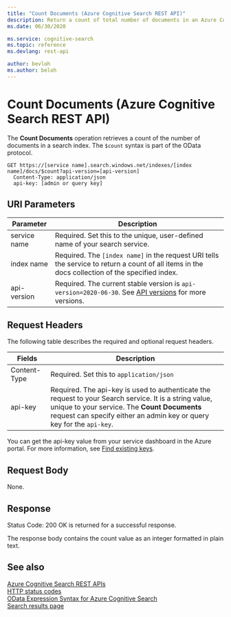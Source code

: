 ```yaml
---
title: "Count Documents (Azure Cognitive Search REST API)"
description: Return a count of total number of documents in an Azure Cognitive Search index.
ms.date: 06/30/2020

ms.service: cognitive-search
ms.topic: reference
ms.devlang: rest-api

author: bevloh
ms.author: beloh
---
```

# Count Documents (Azure Cognitive Search REST API)
  The **Count Documents** operation retrieves a count of the number of documents in a search index. The `$count` syntax is part of the OData protocol.  

```http  
GET https://[service name].search.windows.net/indexes/[index name]/docs/$count?api-version=[api-version]  
  Content-Type: application/json   
  api-key: [admin or query key]    
```  

## URI Parameters

| Parameter	  | Description  | 
|-------------|--------------|
| service name | Required. Set this to the unique, user-defined name of your search service. |
| index name  | Required. The `[index name]` in the request URI tells the service to return a count of all items in the docs collection of the specified index.    |
| api-version | Required. The current stable version is `api-version=2020-06-30`. See [API versions](search-service-api-versions.md) for more versions.|


## Request Headers 

The following table describes the required and optional request headers.  

|Fields              |Description      |  
|--------------------|-----------------|  
|Content-Type|Required. Set this to `application/json`|  
|api-key|Required. The api-key is used to authenticate the request to your Search service. It is a string value, unique to your service. The **Count Documents** request can specify either an admin key or query key for the `api-key`.| 

You can get the api-key value from your service dashboard in the Azure portal. For more information, see [Find existing keys](/azure/search/search-security-api-keys#find-existing-keys).

## Request Body  
 None.  

## Response  
 Status Code: 200 OK is returned for a successful response.  

 The response body contains the count value as an integer formatted in plain text.  

## See also  
 [Azure Cognitive Search REST APIs](index.md)   
 [HTTP status codes](http-status-codes.md)   
 [OData Expression Syntax for Azure Cognitive Search](/azure/search/query-odata-filter-orderby-syntax)   
 [Search results page](/azure/search/search-pagination-page-layout)
